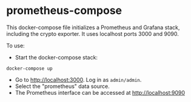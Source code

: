# prometheus-compose

This docker-compose file initializes a Prometheus and Grafana stack, including the crypto exporter. It uses localhost ports 3000 and 9090.

To use:

- Start the docker-compose stack:

```
docker-compose up
```

- Go to <http://localhost:3000>.  Log in as `admin/admin`. 
- Select the "prometheus" data source.
- The Prometheus interface can be accessed at <http://localhost:9090>

